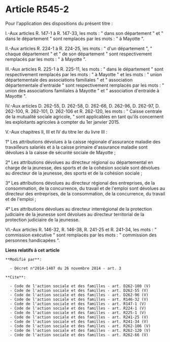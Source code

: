 # Article R545-2

Pour l'application des dispositions du présent titre : 

I.-Aux articles R. 147-1 à R. 147-33, les mots : " dans son département " et " dans le département " sont remplacés par les
mots : " à Mayotte ". 

II.-Aux articles R. 224-1 à R. 224-25, les mots : " d'un département ", " chaque département " et " de son département " sont
respectivement remplacés par les mots : " à Mayotte ". 

III.-Aux articles R. 225-1 à R. 225-11, les mots : " dans le département " sont respectivement remplacés par les mots : " à
Mayotte " et les mots : " union départementale des associations familiales " et " association départementale d'entraide "
sont respectivement remplacés par les mots : " union des associations familiales à Mayotte " et " association d'entraide à
Mayotte ". 

IV.-Aux articles D. 262-55, D. 262-58, D. 262-66, D. 262-96, D. 262-97, D. 262-100, R. 262-101, D. 262-106 et R. 262-120, les
mots : " Caisse centrale de la mutualité sociale agricole, " sont applicables en tant qu'ils concernent les exploitants
agricoles à compter du 1er janvier 2015. 

V.-Aux chapitres II, III et IV du titre Ier du livre III : 

1° Les attributions dévolues à la caisse régionale d'assurance maladie des travailleurs salariés et à la caisse primaire
d'assurance maladie sont dévolues à la caisse de sécurité sociale de Mayotte ; 

2° Les attributions dévolues au directeur régional ou départemental en charge de la jeunesse, des sports et de la cohésion
sociale sont dévolues au directeur de la jeunesse, des sports et de la cohésion sociale ; 

3° Les attributions dévolues au directeur régional des entreprises, de la consommation, de la concurrence, du travail et de
l'emploi sont dévolues au directeur des entreprises, de la consommation, de la concurrence, du travail et de l'emploi ; 

4° Les attributions dévolues au directeur interrégional de la protection judiciaire de la jeunesse sont dévolues au directeur
territorial de la protection judiciaire de la jeunesse. 

VI.-Aux articles R. 146-32, R. 146-38, R. 241-25 et R. 241-34, les mots : " commission exécutive " sont remplacés par les
mots : " commission des personnes handicapées ".

**Liens relatifs à cet article**

	**Modifié par**:

	  - Décret n°2014-1407 du 26 novembre 2014 - art. 3

	**Cite**:

	  - Code de l'action sociale et des familles - art. D262-100 (V)
	  - Code de l'action sociale et des familles - art. D262-55 (V)
	  - Code de l'action sociale et des familles - art. D262-96 (V)
	  - Code de l'action sociale et des familles - art. R146-32 (V)
	  - Code de l'action sociale et des familles - art. R147-1 (V)
	  - Code de l'action sociale et des familles - art. R224-1 (V)
	  - Code de l'action sociale et des familles - art. R225-1 (V)
	  - Code de l'action sociale et des familles - art. R241-25 (V)
	  - Code de l'action sociale et des familles - art. R241-34 (V)
	  - Code de l'action sociale et des familles - art. R262-106 (V)
	  - Code de l'action sociale et des familles - art. R262-120 (V)
	  - Code de l'action sociale et des familles - art. R262-66 (V)
